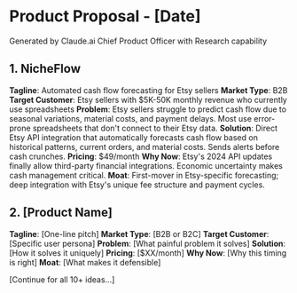 # Product Proposal - [Date]

Generated by Claude.ai Chief Product Officer with Research capability

## 1. NicheFlow
**Tagline**: Automated cash flow forecasting for Etsy sellers
**Market Type**: B2B
**Target Customer**: Etsy sellers with $5K-50K monthly revenue who currently use spreadsheets
**Problem**: Etsy sellers struggle to predict cash flow due to seasonal variations, material costs, and payment delays. Most use error-prone spreadsheets that don't connect to their Etsy data.
**Solution**: Direct Etsy API integration that automatically forecasts cash flow based on historical patterns, current orders, and material costs. Sends alerts before cash crunches.
**Pricing**: $49/month
**Why Now**: Etsy's 2024 API updates finally allow third-party financial integrations. Economic uncertainty makes cash management critical.
**Moat**: First-mover in Etsy-specific forecasting; deep integration with Etsy's unique fee structure and payment cycles.

## 2. [Product Name]
**Tagline**: [One-line pitch]
**Market Type**: [B2B or B2C]
**Target Customer**: [Specific user persona]
**Problem**: [What painful problem it solves]
**Solution**: [How it solves it uniquely]
**Pricing**: [$XX/month]
**Why Now**: [Why this timing is right]
**Moat**: [What makes it defensible]

[Continue for all 10+ ideas...]